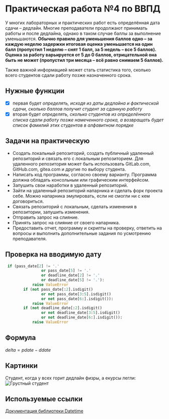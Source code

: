 # Практическая работа №4 по ВВПД
У многих лабораторных и практических работ есть определённая дата 
сдачи – дедлайн. Многие преподаватели продолжают принимать работы и после 
дедлайна, однако в таком случае баллы за выполнение уменьшаются. __Обычно 
правило для уменьшения баллов одно – за каждую неделю задержки итоговая 
оценка уменьшается на один балл (пропустил 1 неделю – снят 1 балл, за 5 недель 
– все 5 баллов). Оценка за работу варьируется от 5 до 0 баллов, отрицательной 
она быть не может (пропустил три месяца – всё равно снимаем 5 баллов).__

Также важной информацией может стать статистика того, сколько всего 
студентов сдали работу позже назначенного срока.
## Нужные функции
* [x] первая будет *определять, исходя из даты дедлайна и фактической сдачи, 
сколько баллов получит студент за сданную работу*
* [x] вторая будет *определять, сколько студентов из определённого списка 
сдали работу позже намеченного срока, а возвращать будет список фамилий этих 
студентов в алфавитном порядке*

## Задачи на практическую
* Создать локальный репозиторий, создать публичный удаленный репозиторий и связать его с локальным репозиторием. Для удаленного репозитория может быть использовать GitLab.com, GitHub.com, gitea.com и другие по выбору студента.
* Написать код программы, согласно своему варианту. Программа должна обладать консольным или графическим интерфейсом.
* Запушить свои наработки в удаленный репозиторий.
* Зайти на удаленный репозиторий напарника и сделать форк проекта себе. Можно напарника эмулировать, если не смогли ни с кем договориться.
* Связать репозиторий с локальным, сделать изменения в репозитории, запушить изменения.
* Отправить запрос на слияние.
* Принять запрос на слияние от своего напарника.
* Предоставить отчет, программу и скрипты на проверку, ответить на вопросы и выполнить дополнительные задания по усмотрению преподавателя.


## Проверка на вводимую дату
```python
 if (pass_date[2] != '.'
                or pass_date[5] != '.'
                or deadline_date[2] != '.'
                or deadline_date[5] != '.'):
            raise ValueError
        if (not pass_date[:2].isdigit()
                or not pass_date[3:5].isdigit()
                or not pass_date[6:].isdigit()):
            raise ValueError
        if (not deadline_date[:2].isdigit()
                or not deadline_date[3:5].isdigit()
                or not deadline_date[6:].isdigit()):
            raise ValueError
```
## Формула
$`delta = pdate - ddate`$

## Картинки
Cтудент, когда у всех горит дедлайн физры, а екурсы легли:
![Грустный студент](https://mykaleidoscope.ru/x/uploads/posts/2022-10/1666237066_13-mykaleidoscope-ru-p-grustnii-student-pinterest-20.jpg)
## Используемые ссылки
[Документация библиотеки Datetime](https://docs.python.org/3/library/datetime.html)

